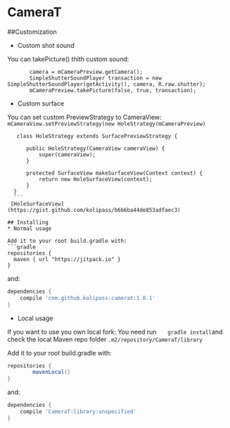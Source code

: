 # CameraT
##Customization
 * Custom shot sound
 
 You can takePicture() thith custom sound:  
 ```
        camera = mCameraPreview.getCamera();
        SimpleShutterSoundPlayer transaction = new SimpleShutterSoundPlayer(getActivity(), camera, R.raw.shutter);
        mCameraPreview.takePicture(false, true, transaction);
```
 * Custom surface
 
 You can set custom PreviewStrategy to CameraView:  ```mCameraView.setPreviewStrategy(new HoleStrategy(mCameraPreview)```
 
  ```
     class HoleStrategy extends SurfacePreviewStrategy {

        public HoleStrategy(CameraView cameraView) {
            super(cameraView);
        }

        protected SurfaceView makeSurfaceView(Context context) {
            return new HoleSurfaceView(context);
        }
    }
    ```
   [HoleSurfaceView](https://gist.github.com/kolipass/b6b6ba44de853adfaec3)
    
## Installing
 * Normal usage
 
Add it to your root build.gradle with:
```gradle
repositories {
    maven { url "https://jitpack.io" }
}
```
and:

```gradle
dependencies {
    compile 'com.github.kolipass:camerat:1.0.1'
}
```

 * Local usage
 
If you want to use you own local fork:
You need run ```    gradle install ```and check the local Maven repo folder ```.m2/repository/CameraT/library```

Add it to your root build.gradle with:
```gradle
repositories {
        mavenLocal()
}
```
and:

```gradle
dependencies {
    compile 'CameraT:library:unspecified'
} 
